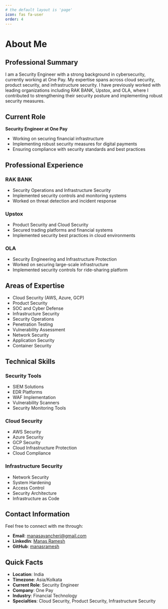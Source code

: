 ```yaml
---
# the default layout is 'page'
icon: fas fa-user
order: 4
---
```


# About Me

## Professional Summary

I am a Security Engineer with a strong background in cybersecurity, currently working at One Pay. My expertise spans across cloud security, product security, and infrastructure security. I have previously worked with leading organizations including RAK BANK, Upstox, and OLA, where I contributed to strengthening their security posture and implementing robust security measures.

## Current Role

**Security Engineer at One Pay**
- Working on securing financial infrastructure
- Implementing robust security measures for digital payments
- Ensuring compliance with security standards and best practices

## Professional Experience

### RAK BANK
- Security Operations and Infrastructure Security
- Implemented security controls and monitoring systems
- Worked on threat detection and incident response

### Upstox
- Product Security and Cloud Security
- Secured trading platforms and financial systems
- Implemented security best practices in cloud environments

### OLA
- Security Engineering and Infrastructure Protection
- Worked on securing large-scale infrastructure
- Implemented security controls for ride-sharing platform

## Areas of Expertise

- Cloud Security (AWS, Azure, GCP)
- Product Security
- SOC and Cyber Defense
- Infrastructure Security
- Security Operations
- Penetration Testing
- Vulnerability Assessment
- Network Security
- Application Security
- Container Security

## Technical Skills

### Security Tools
- SIEM Solutions
- EDR Platforms
- WAF Implementation
- Vulnerability Scanners
- Security Monitoring Tools

### Cloud Security
- AWS Security
- Azure Security
- GCP Security
- Cloud Infrastructure Protection
- Cloud Compliance

### Infrastructure Security
- Network Security
- System Hardening
- Access Control
- Security Architecture
- Infrastructure as Code

## Contact Information

Feel free to connect with me through:

- **Email**: [manasayancheri@gmail.com](mailto:manasayancheri@gmail.com)
- **LinkedIn**: [Manas Ramesh](https://www.linkedin.com/in/manas-ramesh-9a7ba4149/)
- **GitHub**: [manasramesh](https://github.com/manasramesh)

## Quick Facts

- **Location**: India
- **Timezone**: Asia/Kolkata
- **Current Role**: Security Engineer
- **Company**: One Pay
- **Industry**: Financial Technology
- **Specialties**: Cloud Security, Product Security, Infrastructure Security

<style>
.lead {
  font-size: 1.25rem;
  font-weight: 300;
}
.card {
  margin-top: 2rem;
  box-shadow: 0 4px 6px rgba(0, 0, 0, 0.1);
}
.card-title {
  color: var(--heading-color);
  font-size: 1.25rem;
  margin-bottom: 1rem;
}
.list-unstyled {
  padding-left: 0;
}
.list-unstyled li {
  margin-bottom: 0.5rem;
}
</style>
